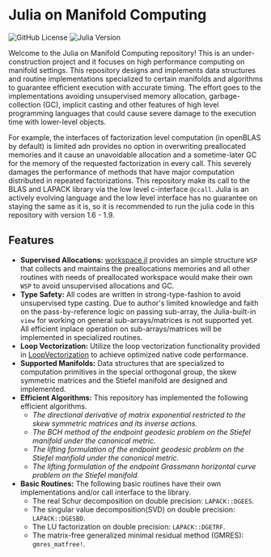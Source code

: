 # Julia on Manifold Computing

![GitHub License](https://img.shields.io/github/license/zhifeng1703/julia-release-code)
![Julia Version](https://img.shields.io/badge/julia-%3E%3D%201.6.0-blue)

Welcome to the Julia on Manifold Computing repository! This is an under-construction project and it focuses on high performance computing on manifold settings. This repository designs and implements data structures and routine implementations specialized to certain manifolds and algorithms to guarantee efficient execution with accurate timing. The effort goes to the implementations avoiding unsupervised memory allocation, garbage-collection (GC), implicit casting and other features of high level programming languages that could cause severe damage to the execution time with lower-level objects. 

For example, the interfaces of factorization level computation (in openBLAS by default) is limited adn provides no option in overwriting preallocated memories and it cause an unavoidable allocation and a sometime-later GC for the memory of the requested factorization in every call. This severely damages the performance of methods that have major computation distributed in repeated factorizations. This repository make its call to the BLAS and LAPACK library via the low level c-interface `@ccall`. Julia is an actively evolving language and the low level interface has no guarantee on staying the same as it is, so it is recommended to run the julia code in this repository with version 1.6 - 1.9.

## Features

- **Supervised Allocations:** [workspace.jl](https://github.com/zhifeng1703/julia-release-code/blob/main/inc/workspace.jl) provides an simple structure `WSP` that collects and maintains the preallocations memories and all other routines with needs of preallocated workspace would make their own `WSP` to avoid unsupervised allocations and GC.
- **Type Safety:** All codes are written in strong-type-fashion to avoid unsupervised type casting. Due to author's limited knowledge and faith on the pass-by-reference logic on passing sub-array, the Julia-built-in `view` for working on general sub-arrays/matrices is not supported yet. All efficient inplace operation on sub-arrays/matrices will be implemented in specialized routines.
- **Loop Vectorization:** Utilize the loop vectorization functionality provided in [LoopVectorization](https://juliasimd.github.io/LoopVectorization.jl) to achieve optimized native code performance.
- **Supported Manifolds:** Data structures that are specialized to computation primitives in the special orthogonal group, the skew symmetric matrices and the Stiefel manifold are designed and implemented.
- **Efficient Algorithms:** This repository has implemented the following efficient algorithms.
  - *The directional derivative of matrix exponential restricted to the skew symmetric matrices and its inverse actions.*
  - *The BCH method of the endpoint geodesic problem on the Stiefel manifold under the canonical metric.*
  - *The lifting formulation of the endpoint geodesic problem on the Stiefel manfiold under the canonical metric.*
  - *The lifting formulation of the endpoint Grassmann horizontal curve problem on the Stiefel manifold.*
- **Basic Routines:** The following basic routines have their own implementations and/or call interface to the library.
  - The real Schur decomposition on double precision: `LAPACK::DGEES`.
  - The singular value decomposition(SVD) on double precision: `LAPACK::DGESBD`.
  - The LU factorization on double precision: `LAPACK::DGETRF`.
  - The matrix-free generalized minimal residual method (GMRES): `gmres_matfree!`.
